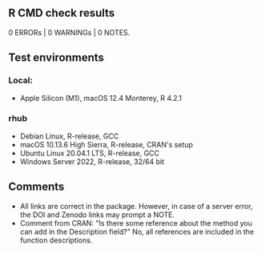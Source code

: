 ## R CMD check results

0 ERRORs | 0 WARNINGs | 0 NOTES.

## Test environments

### Local:
* Apple Silicon (M1), macOS 12.4 Monterey, R 4.2.1

### rhub
* Debian Linux, R-release, GCC
* macOS 10.13.6 High Sierra, R-release, CRAN's setup
* Ubuntu Linux 20.04.1 LTS, R-release, GCC
* Windows Server 2022, R-release, 32/64 bit

## Comments
* All links are correct in the package. However, in case of a server error, the DOI and Zenodo links may prompt a NOTE.
* Comment from CRAN: "Is there some reference about the method you can add in the Description field?"
No, all references are included in the function descriptions.
